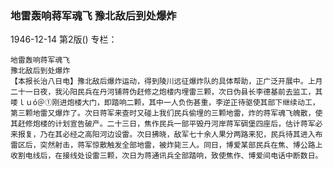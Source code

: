 ### 地雷轰响蒋军魂飞  豫北敌后到处爆炸

1946-12-14
第2版()
专栏：

    地雷轰响蒋军魂飞
    豫北敌后到处爆炸
    【本报长治八日电】豫北敌后爆炸运动，得到陵川远征爆炸队的具体帮助，正广泛开展中。上月二十一日夜，我沁阳民兵在丹河铺蒋伪赶修之炮楼内埋雷三颗，次日伪县长李德基前去监工，其喽ｌｕó＠①刚进炮楼大门，即踏响二颗，其中一人负伤甚重，李逆正待驱使其部下继续动工，第三颗地雷又爆炸了。次日蒋军来查时又碰上我们民兵偷埋的三颗地雷，炸的蒋军魂飞魄散，使其赶修炮楼的计划宣告破产。二十三日，焦作民兵一部平毁丹河岸蒋军碉堡四座后，估计蒋军必来报复，乃在其必经之高阳河边设雷。次日拂晓，敌军七十余人果分两路来犯，民兵待其进入布雷区后，突然射击，蒋军惊散触发全部地雷，被炸毙三人。同日，博爱某部民兵在焦、博公路上收割电线后，在接线处设雷三颗，次日为蒋通讯兵全部踏响，致使焦作、博爱间电话中断数日。
